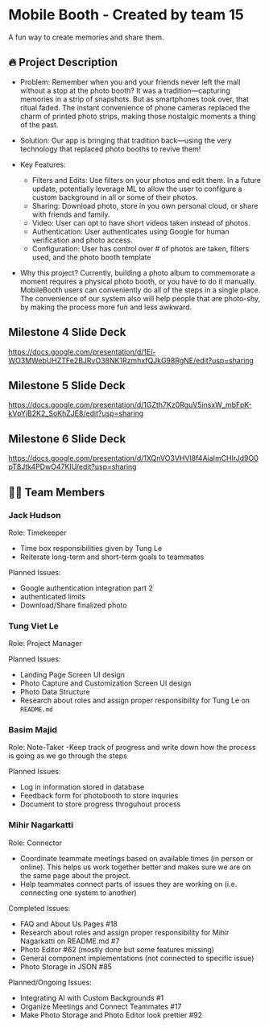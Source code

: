 # Mobile Booth - Created by team 15

A fun way to create memories and share them.

## 🔥 Project Description
* Problem: Remember when you and your friends never left the mall without a stop at the photo booth? It was a tradition—capturing memories in a strip of snapshots. But as smartphones took over, that ritual faded. The instant convenience of phone cameras replaced the charm of printed photo strips, making those nostalgic moments a thing of the past.
* Solution: Our app is bringing that tradition back—using the very technology that replaced photo booths to revive them!

* Key Features:
  - Filters and Edits: Use filters on your photos and edit them. In a future update, potentially leverage ML to allow the user to configure a custom background in all or some of their photos.
  - Sharing: Download photo, store in you own personal cloud, or share with friends and family.
  - Video: User can opt to have short videos taken instead of photos.
  - Authentication: User authenticates using Google for human verification and photo access.
  - Configuration: User has control over # of photos are taken, filters used, and the photo booth template

* Why this project? Currently, building a photo album to commemorate a moment requires a physical photo booth, or you have to do it manually. MobileBooth users can conveniently do all of the steps in a single place. The convenience of our system also will help people that are photo-shy, by making the process more fun and less awkward. 

## Milestone 4 Slide Deck

https://docs.google.com/presentation/d/1Ei-WO3MWebUHZTFe2BJRvO38NK1RzmhxfQJkG98RgNE/edit?usp=sharing

## Milestone 5 Slide Deck

https://docs.google.com/presentation/d/1GZth7Kz0RguV5insxW_mbFpK-kVpYjB2K2_SoKhZJE8/edit?usp=sharing

## Milestone 6 Slide Deck

https://docs.google.com/presentation/d/1XQnVO3VHVI8f4AiaImCHIrJd9O0pT8Jtk4PDwO47KIU/edit?usp=sharing

## 🧑‍💻 Team Members

### Jack Hudson
Role: Timekeeper
- Time box responsibilities given by Tung Le
- Reiterate long-term and short-term goals to teammates

Planned Issues:
- Google authentication integration part 2
- authenticated limits
- Download/Share finalized photo

### Tung Viet Le
Role: Project Manager

Planned Issues:
- Landing Page Screen UI design
- Photo Capture and Customization Screen UI design
- Photo Data Structure
- Research about roles and assign proper responsibility for Tung Le on `README.md`

### Basim Majid
Role: Note-Taker
-Keep track of progress and write down how the process is going as we go through the steps

Planned Issues:
- Log in information stored in database
- Feedback form for photobooth to store inquries
- Document to store progress throguhout process

### Mihir Nagarkatti
Role: Connector
- Coordinate teammate meetings based on available times (in person or online). This helps us work together better and makes sure we are on the same page about the project. 
- Help teammates connect parts of issues they are working on (i.e. connecting one system to another)

Completed Issues:
- FAQ and About Us Pages #18
- Research about roles and assign proper responsibility for Mihir Nagarkatti on README.md #7
- Photo Editor #62 (mostly done but some features missing)
- General component implementations (not connected to specific issue)
- Photo Storage in JSON #85

Planned/Ongoing Issues: 
- Integrating AI with Custom Backgrounds #1
- Organize Meetings and Connect Teammates #17
- Make Photo Storage and Photo Editor look prettier #92


